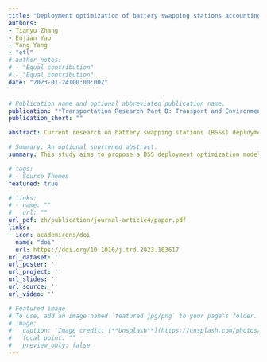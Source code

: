 ```yaml
---
title: "Deployment optimization of battery swapping stations accounting for taxis’ dynamic energy demand"
authors:
- Tianyu Zhang
- Enjian Yao
- Yang Yang
- "etl"
# author_notes:
# - "Equal contribution"
# - "Equal contribution"
date: "2023-01-24T00:00:00Z"


# Publication name and optional abbreviated publication name.
publication: "*Transportation Research Part D: Transport and Environment*[J], 116: 103617."
publication_short: ""

abstract: Current research on battery swapping stations (BSSs) deployment problems overlooks the influence of BSS layouts on the daily performance of battery swapping taxis (BSTs). This study aims to propose a BSS deployment optimization model to guarantee taxi transport capacity. To this end, the dynamic swapping demands of BSTs are predicted by modeling battery swapping behavior, reconstructing trip chain, and simulating BSS operation. Furthermore, BSSs’ deployment is optimized to minimize the swapping loss time. Using the daily trajectory data of 9862 taxis in Tianjin, we set up six scenarios to elucidate the trade-off among the layout and service level, the transport capacity, and the environmental efficiency. The optimal layout ensures 98.1% of the taxi transport capacity and reduces carbon emissions by 44.09%. The employed behavioral model enhances the network equilibrium from 0.33 to 0.067. Finally, the roles of driving range and charging speed in attracting and assigning energy demand are revealed.

# Summary. An optional shortened abstract.
summary: This study aims to propose a BSS deployment optimization model to guarantee taxi transport capacity. To this end, the dynamic swapping demands of BSTs are predicted by modeling battery swapping behavior, reconstructing trip chain, and simulating BSS operation. Furthermore, BSSs’ deployment is optimized to minimize the swapping loss time. Using the daily trajectory data of 9862 taxis in Tianjin, we set up six scenarios to elucidate the trade-off among the layout and service level, the transport capacity, and the environmental efficiency. The optimal layout ensures 98.1% of the taxi transport capacity and reduces carbon emissions by 44.09%. The employed behavioral model enhances the network equilibrium from 0.33 to 0.067.

# tags:
# - Source Themes
featured: true

# links:
# - name: ""
#   url: ""
url_pdf: zh/publication/journal-article4/paper.pdf
links:
- icon: academicons/doi
  name: "doi"
  url: https://doi.org/10.1016/j.trd.2023.103617
url_dataset: ''
url_poster: ''
url_project: ''
url_slides: ''
url_source: ''
url_video: ''

# Featured image
# To use, add an image named `featured.jpg/png` to your page's folder. 
# image:
#   caption: 'Image credit: [**Unsplash**](https://unsplash.com/photos/jdD8gXaTZsc)'
#   focal_point: ""
#   preview_only: false
---
```


